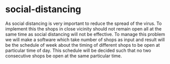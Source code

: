 # social-distancing
As social distancing is very important to reduce the spread of the virus. To implement this the shops in close vicinity should not remain open all at the same time as social distancing will not be effective. To manage this problem we will make a software which take number of shops as input and result will be the schedule of week about the timing of different shops to be open at particular time of day. This schedule will be decided such that no two consecutive shops be open at the same particular time.
